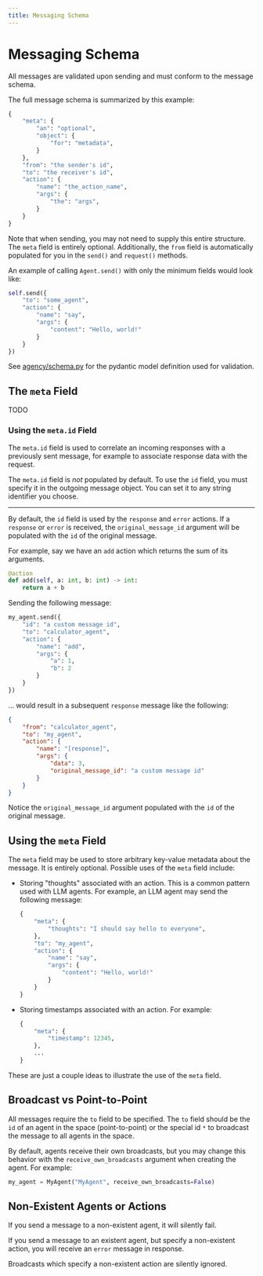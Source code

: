 ```yaml
---
title: Messaging Schema
---
```


# Messaging Schema

All messages are validated upon sending and must conform to the message schema.

The full message schema is summarized by this example:

```python
{
    "meta": {
        "an": "optional",
        "object": {
            "for": "metadata",
        }
    },
    "from": "the sender's id",
    "to": "the receiver's id",
    "action": {
        "name": "the_action_name",
        "args": {
            "the": "args",
        }
    }
}
```

Note that when sending, you may not need to supply this entire structure. The
`meta` field is entirely optional. Additionally, the `from` field is
automatically populated for you in the `send()` and `request()` methods.

An example of calling `Agent.send()` with only the minimum fields would look
like:

```python
self.send({
    "to": "some_agent",
    "action": {
        "name": "say",
        "args": {
            "content": "Hello, world!"
        }
    }
})
```

See
[agency/schema.py](https://github.com/operand/agency/tree/main/agency/schema.py)
for the pydantic model definition used for validation.


## The `meta` Field

TODO


### Using the `meta.id` Field

The `meta.id` field is used to correlate an incoming responses with a previously
sent message, for example to associate response data with the request.

The `meta.id` field is _not_ populated by default. To use the `id` field, you
must specify it in the outgoing message object. You can set it to any string
identifier you choose.









---




By default, the `id` field is used by the `response` and `error` actions. If a
`response` or `error` is received, the `original_message_id` argument will be
populated with the `id` of the original message.

For example, say we have an `add` action which returns the sum of its arguments.
```python
@action
def add(self, a: int, b: int) -> int:
    return a + b
```

Sending the following message:
```python
my_agent.send({
    "id": "a custom message id",
    "to": "calculator_agent",
    "action": {
        "name": "add",
        "args": {
            "a": 1,
            "b": 2
        }
    }
})
```

... would result in a subsequent `response` message like the following:
```json
{
    "from": "calculator_agent",
    "to": "my_agent",
    "action": {
        "name": "[response]",
        "args": {
            "data": 3,
            "original_message_id": "a custom message id"
        }
    }
}
```

Notice the `original_message_id` argument populated with the `id` of the
original message.


## Using the `meta` Field

The `meta` field may be used to store arbitrary key-value metadata about the
message. It is entirely optional. Possible uses of the `meta` field include:

* Storing "thoughts" associated with an action. This is a common pattern used
  with LLM agents. For example, an LLM agent may send the following message:
  ```python
  {
      "meta": {
          "thoughts": "I should say hello to everyone",
      },
      "to": "my_agent",
      "action": {
          "name": "say",
          "args": {
              "content": "Hello, world!"
          }
      }
  }
  ```

* Storing timestamps associated with an action. For example:
  ```python
  {
      "meta": {
          "timestamp": 12345,
      },
      ...
  }
  ```

These are just a couple ideas to illustrate the use of the `meta` field.  


## Broadcast vs Point-to-Point

All messages require the `to` field to be specified. The `to` field should be
the `id` of an agent in the space (point-to-point) or the special id `*` to
broadcast the message to all agents in the space.

By default, agents receive their own broadcasts, but you may change this
behavior with the `receive_own_broadcasts` argument when creating the agent. For
example:

```python
my_agent = MyAgent("MyAgent", receive_own_broadcasts=False)
```


## Non-Existent Agents or Actions

If you send a message to a non-existent agent, it will silently fail.

If you send a message to an existent agent, but specify a non-existent action,
you will receive an `error` message in response.

Broadcasts which specify a non-existent action are silently ignored.
